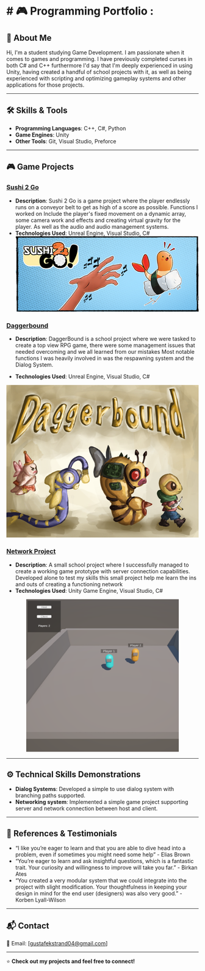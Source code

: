 <h1> # 🎮 Programming Portfolio :</h2>

## 👋 About Me
Hi, I'm a student studying Game Development. I am passionate when it comes to games and programming.
I have previously completed curses in both C# and C++ furthermore I'd say that I'm deeply experienced in using Unity,
having created a handful of school projects with it,
as well as being experienced with scripting and optimizing gameplay systems and other applications for those projects.

---

## 🛠 Skills & Tools
- **Programming Languages**: C++, C#, Python
- **Game Engines**: Unity
- **Other Tools**: Git, Visual Studio, Preforce

---

## 🎮 Game Projects
### [Sushi 2 Go](https://github.com/psycho0403/Sushi-2-Go/tree/main)
- **Description**: Sushi 2 Go is a game project where the player endlessly runs on a conveyor belt to get as high of a score as possible.
Functions I worked on Include the player's fixed movement on a dynamic array, some camera work and effects and creating virtual gravity for the player. As well as the audio and audio management systems.
- **Technologies Used**: Unreal Engine, Visual Studio, C#
  ![Project Screenshot](https://github.com/psycho0403/psycho0403/blob/main/Sushi_2_Go_Banner)

### [Daggerbound](https://github.com/psycho0403/Daggerbound)
- **Description**: DaggerBound is a school project where we were tasked to create a top view RPG game, there were some management issues that needed overcoming and we all learned from our mistakes
Most notable functions I was heavily involved in was the respawning system and the Dialog System.

- **Technologies Used**: Unreal Engine, Visual Studio, C#
<div align="center">
  <img src="https://github.com/psycho0403/psycho0403/blob/main/DaggerboundBanner.png">
</div>

### [Network Project](https://github.com/psycho0403/NetworkProject)
- **Description**: A small school project where I successfully managed to create a working game prototype with server connection capabilities.
Developed alone to test my skills this small project help me learn the ins and outs of creating a functioning network
- **Technologies Used**: Unity Game Engine, Visual Studio, C#
<div align="center">
 <img src="https://github.com/psycho0403/psycho0403/blob/main/NetworkProject_showcasePicture" width="400" height="400">
</div>

---

## ⚙️ Technical Skills Demonstrations
- **Dialog Systems**: Developed a simple to use dialog system with branching paths supported.
- **Networking system**: Implemented a simple game project supporting server and network connection between host and client.

---

## 📢 References & Testimonials
- “I like you’re eager to learn and that you are able to dive head into a problem, even if sometimes you might need some help” - Elias Brown
- “You’re eager to learn and ask insightful questions, which is a fantastic trait. Your curiosity and willingness to improve will take you far.” - Birkan Ates
- “You created a very modular system that we could integrate into the project with slight modification. Your thoughtfulness in keeping your design in mind for the end user (designers) was also very good.” - Korben Lyall-Wilson

---

## 📬 Contact
📧 Email: [gustafekstrand04@gmail.com] 

---

⭐ **Check out my projects and feel free to connect!**

